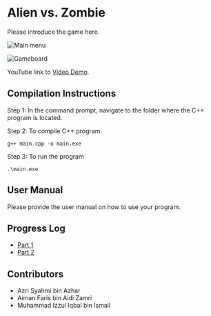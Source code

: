 # Alien vs. Zombie

Please introduce the game here.

![Main menu](https://drive.google.com/uc?id=1EfPeQJKGkb82TP4Y2G0ppvglUxNHog4k "Main menu")

![Gameboard](https://drive.google.com/uc?id=1Ws2_t5cC1dXereO4eVjXbqT7C_P91U9G "Gameboard")

YouTube link to [Video Demo](https://youtu.be/87hC63ysAZI).

## Compilation Instructions

Step 1:
In the command prompt, navigate to the folder where the C++ program is located.

Step 2: To compile C++ program.
```
g++ main.cpp -o main.exe
```

Step 3: To run the program
```
.\main.exe
```

## User Manual

Please provide the user manual on how to use your program.

## Progress Log

- [Part 1](PART1.md)
- [Part 2](PART2.md)

## Contributors

- Azri Syahmi bin Azhar
- Aiman Faris bin Aidi Zamri
- Muhammad Izzul Iqbal bin Ismail


